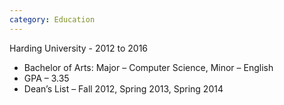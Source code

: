 ```yaml
---
category: Education
---
```


Harding University - 2012 to 2016
-	Bachelor of Arts:  Major – Computer Science, Minor – English				
-	GPA – 3.35
-	Dean’s List – Fall 2012, Spring 2013, Spring 2014


